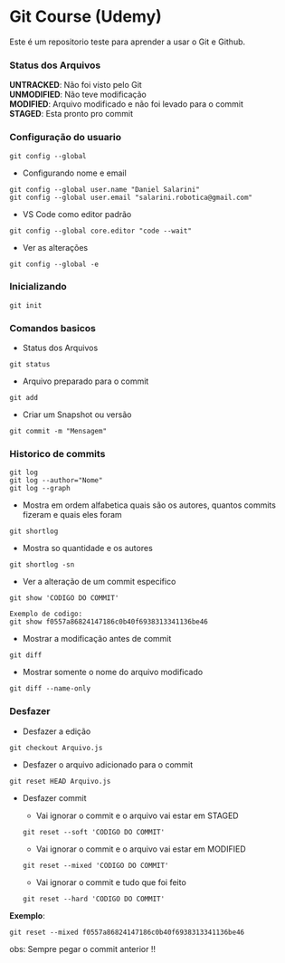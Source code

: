 # Git Course (Udemy)
Este é um repositorio teste para aprender a usar o Git e Github.

### Status dos Arquivos
**UNTRACKED**: Não foi visto pelo Git  
**UNMODIFIED**: Não teve modificação  
**MODIFIED**: Arquivo modificado e não foi levado para o commit  
**STAGED**: Esta pronto pro commit

### Configuração do usuario
```
git config --global
```
* Configurando nome e email
```
git config --global user.name "Daniel Salarini"  
git config --global user.email "salarini.robotica@gmail.com"
```
* VS Code como editor padrão
```
git config --global core.editor "code --wait" 
```
* Ver as alterações  
```
git config --global -e
```
### Inicializando
```
git init
```
### Comandos basicos
* Status dos Arquivos  
```
git status
```
* Arquivo preparado para o commit  
```
git add
```
* Criar um Snapshot ou versão
```  
git commit -m "Mensagem"
```
### Historico de commits
```
git log  
git log --author="Nome"  
git log --graph
```
* Mostra em ordem alfabetica quais são os autores, quantos commits fizeram e quais eles foram  
```
git shortlog
```
* Mostra so quantidade e os autores
```  
git shortlog -sn
```
* Ver a alteração de um commit especifico  
```
git show 'CODIGO DO COMMIT'

Exemplo de codigo:
git show f0557a86824147186c0b40f6938313341136be46
```
* Mostrar a modificação antes de commit  
```
git diff
```
* Mostrar somente o nome do arquivo modificado  
```
git diff --name-only
```
### Desfazer
* Desfazer a edição  
```
git checkout Arquivo.js
```
* Desfazer o arquivo adicionado para o commit   
```
git reset HEAD Arquivo.js
```
* Desfazer commit  
    * Vai ignorar o commit e o arquivo vai estar em STAGED  
    ```
    git reset --soft 'CODIGO DO COMMIT'
    ```

    * Vai ignorar o commit e o arquivo vai estar em MODIFIED  
    ```
    git reset --mixed 'CODIGO DO COMMIT'
    ```
    * Vai ignorar o commit e tudo que foi feito 
    ```
    git reset --hard 'CODIGO DO COMMIT'  
    ```
**Exemplo**:
```
git reset --mixed f0557a86824147186c0b40f6938313341136be46
```
obs: Sempre pegar o commit anterior !!